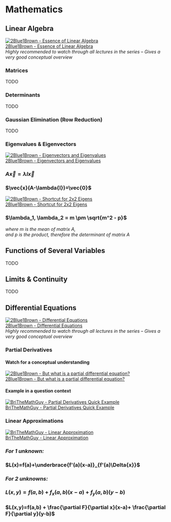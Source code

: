 # Mathematics

## Linear Algebra

[![2Blue1Brown - Essence of Linear Algebra](https://i9.ytimg.com/s_p/PLZHQObOWTQDPD3MizzM2xVFitgF8hE_ab/landscape_sddefault.jpg?sqp=CIySpcYGir7X7AMICOqwiNsFEAE=&rs=AOn4CLDo3Fb3xyRoJIhVNXo2jvqUEwbrIg)](https://youtube.com/playlist?list=PLZHQObOWTQDPD3MizzM2xVFitgF8hE_ab&si=jvxNHpSeTNf9QXps)  
[2Blue1Brown - Essence of Linear Algebra](https://img.youtube.com/vi/k6U-i4gXkLM/0.jpg)  
*Highly recommended to watch through all lectures in the series – Gives a very good conceptual overview*

### Matrices
TODO

### Determinants
TODO

### Gaussian Elimination (Row Reduction)
TODO

### Eigenvalues & Eigenvectors

[![2Blue1Brown - Eigenvectors and Eigenvalues](https://img.youtube.com/vi/PFDu9oVAE-g/0.jpg)](https://www.youtube.com/watch?v=PFDu9oVAE-g&list=PLZHQObOWTQDPD3MizzM2xVFitgF8hE_ab&index=14)  
[2Blue1Brown - Eigenvectors and Eigenvalues](https://www.youtube.com/watch?v=PFDu9oVAE-g&list=PLZHQObOWTQDPD3MizzM2xVFitgF8hE_ab&index=14)

### $A\vec{x}=\lambda{I}\vec{x}$

### $\vec{x}(A-\lambda{I})=\vec{0}$

[![2Blue1Brown - Shortcut for 2x2 Eigens](https://img.youtube.com/vi/e50Bj7jn9IQ/0.jpg)](https://www.youtube.com/watch?v=e50Bj7jn9IQ&list=PLZHQObOWTQDPD3MizzM2xVFitgF8hE_ab&index=15)  
[2Blue1Brown - Shortcut for 2x2 Eigens](https://www.youtube.com/watch?v=e50Bj7jn9IQ&list=PLZHQObOWTQDPD3MizzM2xVFitgF8hE_ab&index=15)

### $\lambda_1, \lambda_2 = m \pm \sqrt{m^2 - p}$  
*where $m$ is the mean of matrix $A$,*  
*and $p$ is the product, therefore the determinant of matrix $A$*

## Functions of Several Variables
TODO

## Limits & Continuity
TODO

## Differential Equations

[![2Blue1Brown - Differential Equations](https://i9.ytimg.com/s_p/PLZHQObOWTQDNPOjrT6KVlfJuKtYTftqH6/landscape_maxresdefault.jpg?sqp=COSWpcYGir7X7AMICNyCheUFEAE=&rs=AOn4CLAUAKGAIlHln8dVW6V0XTL5s88OvQ)](https://youtube.com/playlist?list=PLZHQObOWTQDNPOjrT6KVlfJuKtYTftqH6&si=eVfgEokOPEt7mRp8)  
[2Blue1Brown - Differential Equations](https://youtube.com/playlist?list=PLZHQObOWTQDNPOjrT6KVlfJuKtYTftqH6&si=eVfgEokOPEt7mRp8)  
*Highly recommended to watch through all lectures in the series – Gives a very good conceptual overview*

### Partial Derivatives

#### Watch for a conceptual understanding

[![2Blue1Brown - But what is a partial differential equation?](https://img.youtube.com/vi/ly4S0oi3Yz8/0.jpg)](https://www.youtube.com/watch?v=ly4S0oi3Yz8&list=PLZHQObOWTQDNPOjrT6KVlfJuKtYTftqH6&index=2)  
[2Blue1Brown - But what is a partial differential equation?](https://www.youtube.com/watch?v=ly4S0oi3Yz8&list=PLZHQObOWTQDNPOjrT6KVlfJuKtYTftqH6&index=2)

#### Example in a question context

[![BriTheMathGuy - Partial Derivatives Quick Example](https://img.youtube.com/vi/xnhz1Ngr4w8/0.jpg)](https://www.youtube.com/watch?v=xnhz1Ngr4w8)  
[BriTheMathGuy - Partial Derivatives Quick Example](https://www.youtube.com/watch?v=xnhz1Ngr4w8)

### Linear Approximations

[![BriTheMathGuy - Linear Approximation](https://img.youtube.com/vi/VVtGpDPn1CU/0.jpg)](https://www.youtube.com/watch?v=VVtGpDPn1CU)  
[BriTheMathGuy - Linear Approximation](https://www.youtube.com/watch?v=VVtGpDPn1CU)

### *For 1 unknown:* 
### $L(x)=f(a)+\underbrace{f'(a)(x-a)}_{f'(a)\Delta{x}}$
### *For 2 unknowns:* 
### $L(x,y) = f(a,b) + f_{x}(a,b)(x-a)+f_{y}(a,b)(y-b)$ 
### $L(x,y)=f(a,b) + \frac{\partial F}{\partial  x}(x-a)+ \frac{\partial F}{\partial y}(y-b)$
